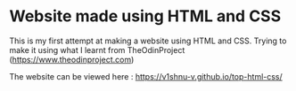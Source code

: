 
#  Website made using HTML and CSS

  

This is my first attempt at making a website using HTML and CSS. Trying to make it using what I learnt from TheOdinProject (https://www.theodinproject.com)

The website can be viewed here :
https://v1shnu-v.github.io/top-html-css/